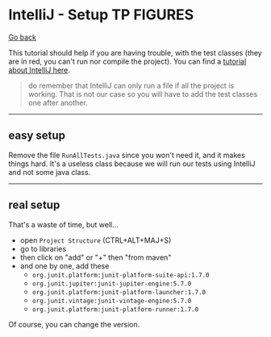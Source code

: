 # IntelliJ - Setup TP FIGURES

[Go back](index.md)

This tutorial should help if you are having trouble, with the test classes (they are in red, you can't run nor compile the project). You can find a [tutorial about IntelliJ  here](../../../../../tools-and-frameworks/editors/jetbrains/_general/index.md).

> do remember that IntelliJ can only run a file if all the project is working. That is not our case so you will have to add the test classes one after another.

<hr class="sl">

## easy setup

Remove the file `RunAllTests.java` since you won't need it, and it makes things hard. It's a useless class because we will run our tests using IntelliJ and not some java class.

<hr class="sr">

## real setup

That's a waste of time, but well...

* open ``Project Structure`` (CTRL+ALT+MAJ+S)
* go to libraries
* then click on "add" or "+" then "from maven"
* and one by one, add these
    * ``org.junit.platform:junit-platform-suite-api:1.7.0``
    * ``org.junit.jupiter:junit-jupiter-engine:5.7.0``
    * ``org.junit.platform:junit-platform-launcher:1.7.0``
    * ``org.junit.vintage:junit-vintage-engine:5.7.0``
    * ``org.junit.platform:junit-platform-runner:1.7.0``

Of course, you can change the version.